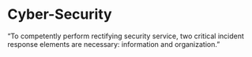 # Cyber-Security
“To competently perform rectifying security service, two critical incident response elements are necessary: information and organization.” 
